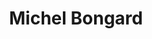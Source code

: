 ---
title: "Michel Bongard"
draft: false
type: about-us
# post image
image: "/images/ins/about-us/michel-bongard.jpg"
# This is the meta description used by search engines (see https://moz.com/learn/seo/meta-description)
# Recommended length: 50–160 characters (Google truncates snippets to ~155–160 characters)
description: "System Engineer at INS Institute for Networked Solutions in eastern Switzerland."
# weight determines the order in which the team members are listed in the about us page
weight: 3
email: "michel.bongard@ost.ch"
function: 
  - "System Engineer"
academicTitle: "BSc. FHO in Computer Science"
certifications:
tags: 
  - "full-stack"
  - "react"
  - ".net"
  - "c#"
  - "segmentrouting"
  - "typescript"
  - "java"
  - "grpc"
  - "golang"
---